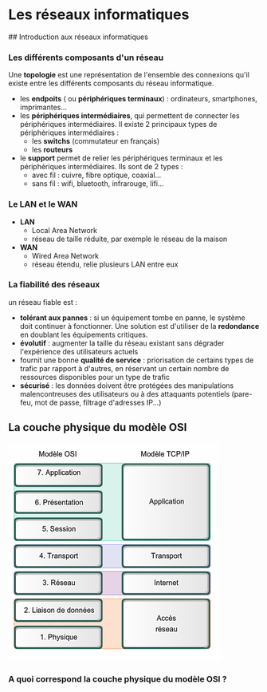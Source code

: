 # Les réseaux informatiques

## Introduction aux réseaux informatiques

### Les différents composants d'un réseau

Une **topologie** est une représentation de l'ensemble des connexions qu'il existe entre les différents composants du réseau informatique.

- les **endpoits** ( ou **périphériques terminaux**) : ordinateurs, smartphones, imprimantes...
- les **périphériques intermédiaires**, qui permettent de connecter les périphériques intermédiaires.  Il existe 2 principaux types de périphériques intermédiaires :
    - les **switchs** (commutateur en français)
    - les **routeurs**
- le **support** permet de relier les périphériques terminaux et les périphériques intermédiaires. Ils sont de 2 types :
    - avec fil : cuivre, fibre optique, coaxial...
    - sans fil : wifi, bluetooth, infrarouge, lifi...

### Le LAN et le WAN

- **LAN**
    - Local Area Network
    - réseau de taille réduite, par exemple le réseau de la maison
- **WAN**
    - Wired Area Network
    - réseau étendu, relie plusieurs LAN entre eux


### La fiabilité des réseaux

un réseau fiable est :
- **tolérant aux pannes** : si un équipement tombe en panne, le système doit continuer à fonctionner. Une solution est d'utiliser de la **redondance** en doublant les équipements critiques.
- **évolutif** : augmenter la taille du réseau existant sans dégrader l'expérience des utilisateurs actuels
- fournit une bonne **qualité de service** : priorisation de certains types de trafic par rapport à d'autres, en réservant un certain nombre de ressources disponibles pour un type de trafic
- **sécurisé** : les données doivent être protégées des manipulations malencontreuses des utilisateurs ou à des attaquants potentiels (pare-feu, mot de passe, filtrage d'adresses IP...)


## La couche physique du modèle OSI

![Les modèles OSI et TCP/IP](img/modeles_OSI_TCP_IP.png "Les modèles OSI et TCP/IP")

### A quoi correspond la couche physique du modèle OSI ?